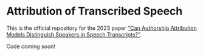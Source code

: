 # Attribution of Transcribed Speech

This is the official repository for the 2023 paper ["Can Authorship Attribution Models Distinguish Speakers
in Speech Transcripts?"](https://arxiv.org/abs/2311.07564).

Code coming soon!
